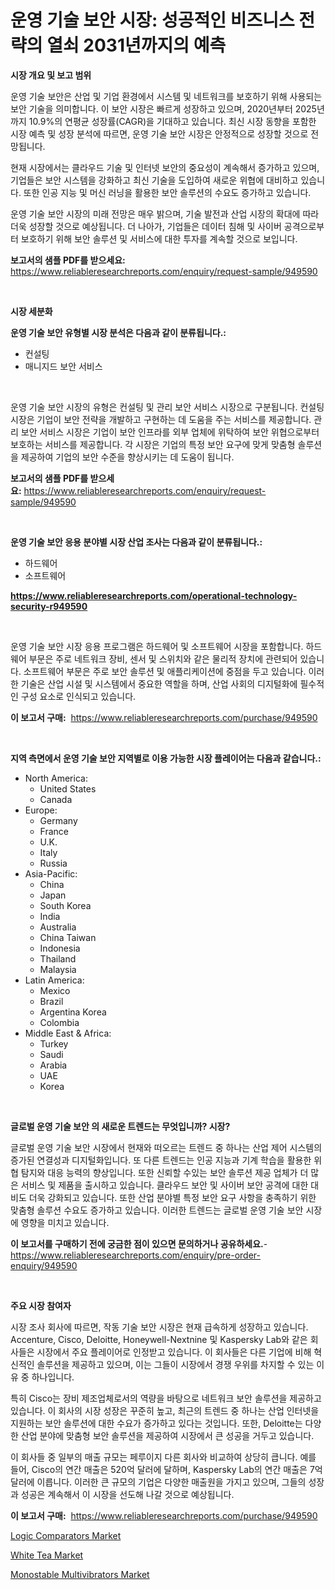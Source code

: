 <p><h1>운영 기술 보안 시장: 성공적인 비즈니스 전략의 열쇠 2031년까지의 예측</h1></p><p><strong>시장 개요 및 보고 범위</strong></p>
<p><p>운영 기술 보안은 산업 및 기업 환경에서 시스템 및 네트워크를 보호하기 위해 사용되는 보안 기술을 의미합니다. 이 보안 시장은 빠르게 성장하고 있으며, 2020년부터 2025년까지 10.9%의 연평균 성장률(CAGR)을 기대하고 있습니다. 최신 시장 동향을 포함한 시장 예측 및 성장 분석에 따르면, 운영 기술 보안 시장은 안정적으로 성장할 것으로 전망됩니다.</p><p>현재 시장에서는 클라우드 기술 및 인터넷 보안의 중요성이 계속해서 증가하고 있으며, 기업들은 보안 시스템을 강화하고 최신 기술을 도입하여 새로운 위협에 대비하고 있습니다. 또한 인공 지능 및 머신 러닝을 활용한 보안 솔루션의 수요도 증가하고 있습니다.</p><p>운영 기술 보안 시장의 미래 전망은 매우 밝으며, 기술 발전과 산업 시장의 확대에 따라 더욱 성장할 것으로 예상됩니다. 더 나아가, 기업들은 데이터 침해 및 사이버 공격으로부터 보호하기 위해 보안 솔루션 및 서비스에 대한 투자를 계속할 것으로 보입니다.</p></p>
<p><strong>보고서의 샘플 PDF를 받으세요:</strong> <a href="https://www.reliableresearchreports.com/enquiry/request-sample/949590">https://www.reliableresearchreports.com/enquiry/request-sample/949590</a></p>
<p>&nbsp;</p>
<p><strong>시장 세분화</strong></p>
<p><strong>운영 기술 보안 유형별 시장 분석은 다음과 같이 분류됩니다.:</strong></p>
<p><ul><li>컨설팅</li><li>매니지드 보안 서비스</li></ul></p>
<p>&nbsp;</p>
<p><p>운영 기술 보안 시장의 유형은 컨설팅 및 관리 보안 서비스 시장으로 구분됩니다. 컨설팅 시장은 기업이 보안 전략을 개발하고 구현하는 데 도움을 주는 서비스를 제공합니다. 관리 보안 서비스 시장은 기업이 보안 인프라를 외부 업체에 위탁하여 보안 위협으로부터 보호하는 서비스를 제공합니다. 각 시장은 기업의 특정 보안 요구에 맞게 맞춤형 솔루션을 제공하여 기업의 보안 수준을 향상시키는 데 도움이 됩니다.</p></p>
<p><strong>보고서의 샘플 PDF를 받으세요:</strong>&nbsp;<a href="https://www.reliableresearchreports.com/enquiry/request-sample/949590">https://www.reliableresearchreports.com/enquiry/request-sample/949590</a></p>
<p>&nbsp;</p>
<p><strong> 운영 기술 보안 응용 분야별 시장 산업 조사는 다음과 같이 분류됩니다.:</strong></p>
<p><ul><li>하드웨어</li><li>소프트웨어</li></ul></p>
<p><strong><a href="https://www.reliableresearchreports.com/operational-technology-security-r949590">https://www.reliableresearchreports.com/operational-technology-security-r949590</a></strong></p>
<p>&nbsp;</p>
<p><p>운영 기술 보안 시장 응용 프로그램은 하드웨어 및 소프트웨어 시장을 포함합니다. 하드웨어 부문은 주로 네트워크 장비, 센서 및 스위치와 같은 물리적 장치에 관련되어 있습니다. 소프트웨어 부문은 주로 보안 솔루션 및 애플리케이션에 중점을 두고 있습니다. 이러한 기술은 산업 시설 및 시스템에서 중요한 역할을 하며, 산업 사회의 디지털화에 필수적인 구성 요소로 인식되고 있습니다.</p></p>
<p><strong>이 보고서 구매:</strong>&nbsp; <a href="https://www.reliableresearchreports.com/purchase/949590">https://www.reliableresearchreports.com/purchase/949590</a></p>
<p>&nbsp;</p>
<p><strong>지역 측면에서 운영 기술 보안 지역별로 이용 가능한 시장 플레이어는 다음과 같습니다.:</strong></p>
<p><ul>
    <li>
        North America:
        <ul>
            <li>United States</li>
            <li>Canada</li>
        </ul>
    </li>
    <li>
        Europe:
        <ul>
            <li>Germany</li>
            <li>France</li>
            <li>U.K.</li>
            <li>Italy</li>
            <li>Russia</li>
        </ul>
    </li>
    <li>
        Asia-Pacific:
        <ul>
            <li>China</li>
            <li>Japan</li>
            <li>South Korea</li>
            <li>India</li>
            <li>Australia</li>
            <li>China Taiwan</li>
            <li>Indonesia</li>
            <li>Thailand</li>
            <li>Malaysia</li>
        </ul>
    </li>
    <li>
        Latin America:
        <ul>
            <li>Mexico</li>
            <li>Brazil</li>
            <li>Argentina Korea</li>
            <li>Colombia</li>
        </ul>
    </li>
    <li>
        Middle East & Africa:
        <ul>
            <li>Turkey</li>
            <li>Saudi</li>
            <li>Arabia</li>
            <li>UAE</li>
            <li>Korea</li>
        </ul>
    </li>
    </ul></p>
<p>&nbsp;</p>
<p><strong>글로벌 운영 기술 보안 의 새로운 트렌드는 무엇입니까? 시장?</strong></p>
<p><p>글로벌 운영 기술 보안 시장에서 현재와 떠오르는 트렌드 중 하나는 산업 제어 시스템의 증가된 연결성과 디지털화입니다. 또 다른 트렌드는 인공 지능과 기계 학습을 활용한 위협 탐지와 대응 능력의 향상입니다. 또한 신뢰할 수있는 보안 솔루션 제공 업체가 더 많은 서비스 및 제품을 출시하고 있습니다. 클라우드 보안 및 사이버 보안 공격에 대한 대비도 더욱 강화되고 있습니다. 또한 산업 분야별 특정 보안 요구 사항을 충족하기 위한 맞춤형 솔루션 수요도 증가하고 있습니다. 이러한 트렌드는 글로벌 운영 기술 보안 시장에 영향을 미치고 있습니다.</p></p>
<p><strong>이 보고서를 구매하기 전에 궁금한 점이 있으면 문의하거나 공유하세요.</strong>- <a href="https://www.reliableresearchreports.com/enquiry/pre-order-enquiry/949590">https://www.reliableresearchreports.com/enquiry/pre-order-enquiry/949590</a></p>
<p>&nbsp;</p>
<p><strong>주요 시장 참여자</strong></p>
<p><p>시장 조사 회사에 따르면, 작동 기술 보안 시장은 현재 급속하게 성장하고 있습니다. Accenture, Cisco, Deloitte, Honeywell-Nextnine 및 Kaspersky Lab와 같은 회사들은 시장에서 주요 플레이어로 인정받고 있습니다. 이 회사들은 다른 기업에 비해 혁신적인 솔루션을 제공하고 있으며, 이는 그들이 시장에서 경쟁 우위를 차지할 수 있는 이유 중 하나입니다.</p><p>특히 Cisco는 장비 제조업체로서의 역량을 바탕으로 네트워크 보안 솔루션을 제공하고 있습니다. 이 회사의 시장 성장은 꾸준히 높고, 최근의 트렌드 중 하나는 산업 인터넷을 지원하는 보안 솔루션에 대한 수요가 증가하고 있다는 것입니다. 또한, Deloitte는 다양한 산업 분야에 맞춤형 보안 솔루션을 제공하여 시장에서 큰 성공을 거두고 있습니다.</p><p>이 회사들 중 일부의 매출 규모는 페루이지 다른 회사와 비교하여 상당히 큽니다. 예를 들어, Cisco의 연간 매출은 520억 달러에 달하며, Kaspersky Lab의 연간 매출은 7억 달러에 이릅니다. 이러한 큰 규모의 기업은 다양한 매출원을 가지고 있으며, 그들의 성장과 성공은 계속해서 이 시장을 선도해 나갈 것으로 예상됩니다.</p></p>
<p><strong>이 보고서 구매:</strong>&nbsp;&nbsp;<a href="https://www.reliableresearchreports.com/purchase/949590">https://www.reliableresearchreports.com/purchase/949590</a></p>
<p><p><a href="https://silk-columnist-571.notion.site/Logic-Comparators-Market-Report-Reveals-the-Latest-Trends-And-Growth-Opportunities-of-this-Market-b041dd3cb391403fbeb8b760a5ac9cd6">Logic Comparators Market</a></p><p><a href="https://view.publitas.com/reportprime-1/white-tea-market-share-evolution-and-market-growth-trends-2024-2031/">White Tea Market</a></p><p><a href="https://cat-emmental-94b.notion.site/Decoding-Monostable-Multivibrators-Market-Metrics-Market-Share-Trends-and-Growth-Patterns-77a3b9ddbb9240e9a5d0cf47b650434c">Monostable Multivibrators Market</a></p></p>